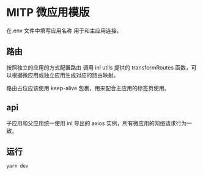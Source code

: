 # MITP 微应用模版

在.env 文件中填写应用名称 用于和主应用连接。

## 路由

按照独立的应用的方式配置路由 调用 inl utils 提供的 transformRoutes 函数，可以根据微应用或独立应用生成对应的路由映射。

路由占位应该使用 keep-alive 包裹，用来配合主应用的标签页使用。

## api

子应用和父应用统一使用 inl 导出的 axios 实例，所有微应用的网络请求行为一致。

## 运行

```bash
yarn dev
```
